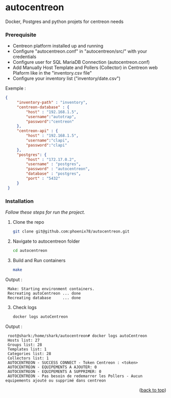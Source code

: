 # autocentreon
Docker, Postgres and python projets for centreon needs
### Prerequisite

* Centreon platform installed up and running
* Configure "autocentreon.conf" in "autocentreon/src/" with your credentials
* Configure user for SQL MariaDB Connection (autocentreon.conf)
* Add Manually Host Template and Pollers (Collector) in Centreon web Plaform like in the "inventory.csv file"
* Configure your inventory list ("inventory/date.csv")   

Exemple : 
   ``` json
   {
        "inventory-path" : "inventory",
        "centreon-database" : {
            "host" : "192.168.1.5",
            "username":"autotrap",
            "password":"centreon"
        },
        "centreon-api" : {
            "host" : "192.168.1.5",
            "username":"clapi",
            "password":"clapi"
        },
        "postgres": {
            "host" : "172.17.0.2",
            "username" : "postgres",
            "password" : "autocentreon",
            "database" : "postgres",
            "port" : "5432"
        }
    }
   ```

### Installation

_Follow these steps for run the project._

1. Clone the repo
   ```sh
   git clone git@github.com:phoenix78/autocentreon.git
   ```
2. Navigate to autocentreon folder
   ```sh
   cd autocentreon
   ```
3. Build and Run containers 
   ```sh
   make
   ```

Output : 
   ```shell
    Make: Starting environment containers.
    Recreating autoCentreon ... done
    Recreating database     ... done
   ```

3. Check logs 
   ```sh
   docker logs autoCentreon
   ```

Output : 
   ```shell
    root@shark:/home/shark/autocentreon# docker logs autoCentreon
    Hosts list: 27
    Groups list: 28
    Templates list: 1
    Categories list: 28
    Collectors list: 1
    AUTOCENTREON - SUCCESS CONNECT - Token Centreon : <token>
    AUTOCENTREON - EQUIPEMENTS A AJOUTER: 0
    AUTOCENTREON - EQUIPEMENTS A SUPPRIMER: 0
    AUTOCENTREON - Pas besoin de redemarrer les Pollers - Aucun equipements ajouté ou supprimé dans centreon
   ```

<p align="right">(<a href="#top">back to top</a>)</p>

